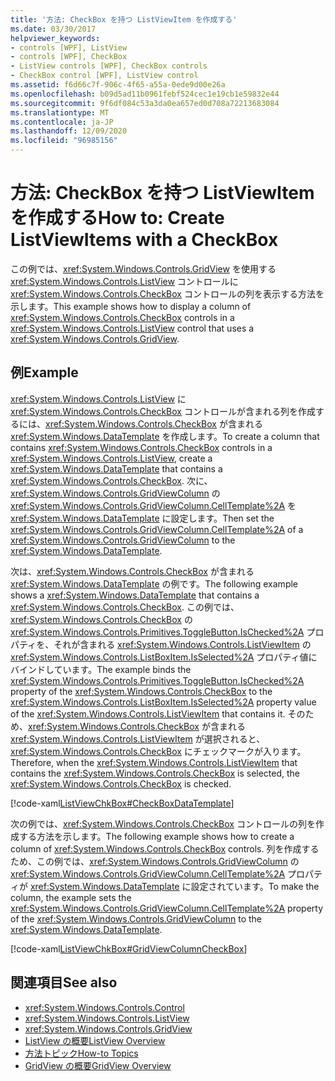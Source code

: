 ```yaml
---
title: '方法: CheckBox を持つ ListViewItem を作成する'
ms.date: 03/30/2017
helpviewer_keywords:
- controls [WPF], ListView
- controls [WPF], CheckBox
- ListView controls [WPF], CheckBox controls
- CheckBox control [WPF], ListView control
ms.assetid: f6d66c7f-906c-4f65-a55a-0ede9d00e26a
ms.openlocfilehash: b09d5ad11b0961febf524cec1e19cb1e59832e44
ms.sourcegitcommit: 9f6df084c53a3da0ea657ed0d708a72213683084
ms.translationtype: MT
ms.contentlocale: ja-JP
ms.lasthandoff: 12/09/2020
ms.locfileid: "96985156"
---
```

# <a name="how-to-create-listviewitems-with-a-checkbox"></a><span data-ttu-id="7e0e5-102">方法: CheckBox を持つ ListViewItem を作成する</span><span class="sxs-lookup"><span data-stu-id="7e0e5-102">How to: Create ListViewItems with a CheckBox</span></span>
<span data-ttu-id="7e0e5-103">この例では、<xref:System.Windows.Controls.GridView> を使用する <xref:System.Windows.Controls.ListView> コントロールに <xref:System.Windows.Controls.CheckBox> コントロールの列を表示する方法を示します。</span><span class="sxs-lookup"><span data-stu-id="7e0e5-103">This example shows how to display a column of <xref:System.Windows.Controls.CheckBox> controls in a <xref:System.Windows.Controls.ListView> control that uses a <xref:System.Windows.Controls.GridView>.</span></span>  
  
## <a name="example"></a><span data-ttu-id="7e0e5-104">例</span><span class="sxs-lookup"><span data-stu-id="7e0e5-104">Example</span></span>  
 <span data-ttu-id="7e0e5-105"><xref:System.Windows.Controls.ListView> に <xref:System.Windows.Controls.CheckBox> コントロールが含まれる列を作成するには、<xref:System.Windows.Controls.CheckBox> が含まれる <xref:System.Windows.DataTemplate> を作成します。</span><span class="sxs-lookup"><span data-stu-id="7e0e5-105">To create a column that contains <xref:System.Windows.Controls.CheckBox> controls in a <xref:System.Windows.Controls.ListView>, create a <xref:System.Windows.DataTemplate> that contains a <xref:System.Windows.Controls.CheckBox>.</span></span> <span data-ttu-id="7e0e5-106">次に、<xref:System.Windows.Controls.GridViewColumn> の <xref:System.Windows.Controls.GridViewColumn.CellTemplate%2A> を <xref:System.Windows.DataTemplate> に設定します。</span><span class="sxs-lookup"><span data-stu-id="7e0e5-106">Then set the <xref:System.Windows.Controls.GridViewColumn.CellTemplate%2A> of a <xref:System.Windows.Controls.GridViewColumn> to the <xref:System.Windows.DataTemplate>.</span></span>  
  
 <span data-ttu-id="7e0e5-107">次は、<xref:System.Windows.Controls.CheckBox> が含まれる <xref:System.Windows.DataTemplate> の例です。</span><span class="sxs-lookup"><span data-stu-id="7e0e5-107">The following example shows a <xref:System.Windows.DataTemplate> that contains a <xref:System.Windows.Controls.CheckBox>.</span></span> <span data-ttu-id="7e0e5-108">この例では、<xref:System.Windows.Controls.CheckBox> の <xref:System.Windows.Controls.Primitives.ToggleButton.IsChecked%2A> プロパティを、それが含まれる <xref:System.Windows.Controls.ListViewItem> の <xref:System.Windows.Controls.ListBoxItem.IsSelected%2A> プロパティ値にバインドしています。</span><span class="sxs-lookup"><span data-stu-id="7e0e5-108">The example binds the <xref:System.Windows.Controls.Primitives.ToggleButton.IsChecked%2A> property of the <xref:System.Windows.Controls.CheckBox> to the <xref:System.Windows.Controls.ListBoxItem.IsSelected%2A> property value of the <xref:System.Windows.Controls.ListViewItem> that contains it.</span></span> <span data-ttu-id="7e0e5-109">そのため、<xref:System.Windows.Controls.CheckBox> が含まれる <xref:System.Windows.Controls.ListViewItem> が選択されると、<xref:System.Windows.Controls.CheckBox> にチェックマークが入ります。</span><span class="sxs-lookup"><span data-stu-id="7e0e5-109">Therefore, when the <xref:System.Windows.Controls.ListViewItem> that contains the <xref:System.Windows.Controls.CheckBox> is selected, the <xref:System.Windows.Controls.CheckBox> is checked.</span></span>  
  
 [!code-xaml[ListViewChkBox#CheckBoxDataTemplate](~/samples/snippets/csharp/VS_Snippets_Wpf/ListViewChkBox/CS/window1.xaml#checkboxdatatemplate)]  
  
 <span data-ttu-id="7e0e5-110">次の例では、<xref:System.Windows.Controls.CheckBox> コントロールの列を作成する方法を示します。</span><span class="sxs-lookup"><span data-stu-id="7e0e5-110">The following example shows how to create a column of <xref:System.Windows.Controls.CheckBox> controls.</span></span> <span data-ttu-id="7e0e5-111">列を作成するため、この例では、<xref:System.Windows.Controls.GridViewColumn> の <xref:System.Windows.Controls.GridViewColumn.CellTemplate%2A> プロパティが <xref:System.Windows.DataTemplate> に設定されています。</span><span class="sxs-lookup"><span data-stu-id="7e0e5-111">To make the column, the example sets the <xref:System.Windows.Controls.GridViewColumn.CellTemplate%2A> property of the <xref:System.Windows.Controls.GridViewColumn> to the <xref:System.Windows.DataTemplate>.</span></span>  
  
 [!code-xaml[ListViewChkBox#GridViewColumnCheckBox](~/samples/snippets/csharp/VS_Snippets_Wpf/ListViewChkBox/CS/window1.xaml#gridviewcolumncheckbox)]  
  
## <a name="see-also"></a><span data-ttu-id="7e0e5-112">関連項目</span><span class="sxs-lookup"><span data-stu-id="7e0e5-112">See also</span></span>

- <xref:System.Windows.Controls.Control>
- <xref:System.Windows.Controls.ListView>
- <xref:System.Windows.Controls.GridView>
- [<span data-ttu-id="7e0e5-113">ListView の概要</span><span class="sxs-lookup"><span data-stu-id="7e0e5-113">ListView Overview</span></span>](listview-overview.md)
- [<span data-ttu-id="7e0e5-114">方法トピック</span><span class="sxs-lookup"><span data-stu-id="7e0e5-114">How-to Topics</span></span>](listview-how-to-topics.md)
- [<span data-ttu-id="7e0e5-115">GridView の概要</span><span class="sxs-lookup"><span data-stu-id="7e0e5-115">GridView Overview</span></span>](gridview-overview.md)
